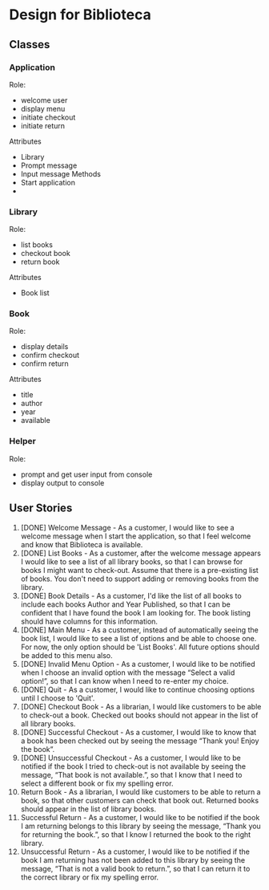 # Design for Biblioteca

## Classes

### Application
Role:
- welcome user
- display menu
- initiate checkout
- initiate return

Attributes
- Library
- Prompt message
- Input message
Methods
- Start application
-

### Library
Role:
- list books
- checkout book
- return book

Attributes
- Book list

### Book
Role:
- display details
- confirm checkout
- confirm return

Attributes
- title
- author
- year
- available

### Helper
Role:
- prompt and get user input from console
- display output to console


## User Stories
1. [DONE] Welcome Message  - As a customer, I would like to see a welcome message when I start the application, so that I feel welcome and know that Biblioteca is available.
2. [DONE] List Books - As a customer, after the welcome message appears I would like to see a list of all library books, so that I can browse for books I might want to check-out. Assume that there is a pre-existing list of books. You don't need to support adding or removing books from the library.
3. [DONE] Book Details - As a customer, I'd like the list of all books to include each books Author and Year Published, so that I can be confident that I have found the book I am looking for. The book listing should have columns for this information.
4. [DONE] Main Menu  - As a customer, instead of automatically seeing the book list, I would like to see a list of options and be able to choose one. For now, the only option should be 'List Books'. All future options should be added to this menu also.
5. [DONE] Invalid Menu Option - As a customer, I would like to be notified when I choose an invalid option with the message “Select a valid option!”, so that I can know when I need to re-enter my choice.
6. [DONE] Quit - As a customer, I would like to continue choosing options until I choose to 'Quit'.
7. [DONE] Checkout Book - As a librarian, I would like customers to be able to check-out a book. Checked out books should not appear in the list of all library books.
8. [DONE] Successful Checkout - As a customer, I would like to know that a book has been checked out by seeing the message “Thank you! Enjoy the book”.
9. [DONE] Unsuccessful Checkout - As a customer, I would like to be notified if the book I tried to check-out is not available by seeing the message, “That book is not available.”, so that I know that I need to select a different book or fix my spelling error.
10. Return Book - As a librarian, I would like customers to be able to return a book, so that other customers can check that book out. Returned books should appear in the list of library books.
11. Successful Return - As a customer, I would like to be notified if the book I am returning belongs to this library by seeing the message, “Thank you for returning the book.”, so that I know I returned the book to the right library.
12. Unsuccessful Return - As a customer, I would like to be notified if the book I am returning has not been added to this library by seeing the message, “That is not a valid book to return.”, so that I can return it to the correct library or fix my spelling error.
